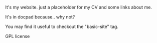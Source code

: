 It's my website. just a placeholder for my CV and some links about me.

It's in docpad because.. why not?

You may find it useful to checkout the "basic-site" tag.

GPL license